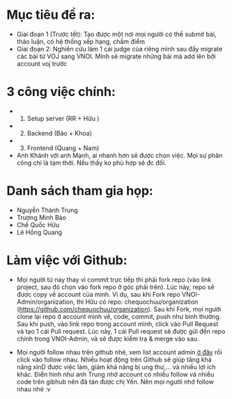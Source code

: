 Mục tiêu đề ra:
===============
- Giai đoạn 1 (Trước tết): Tạo được một nơi mọi người có thể submit bài, thảo luận, có hệ thống xếp hạng, chấm điểm
- Giai đoạn 2: Nghiên cứu làm 1 cái judge của riêng mình sau đấy migrate các bài từ VOJ sang VNOI. Mình sẽ migrate những bài mà add lên bởi account voj trước

3 công việc chính:
==================
- 1. Setup server (RR + Hữu )
- 2. Backend (Bảo + Khoa)
- 3. Frontend (Quang + Nam)
- Anh Khánh với anh Mạnh, ai nhanh hơn sẽ được chọn việc. Mọi sự phân công chỉ là tạm thời. Nếu thấy ko phù hợp sẽ đc đổi.

Danh sách tham gia họp:
=======================
- Nguyễn Thành Trung
- Trương Minh Bảo
- Chế Quốc Hữu
- Lê Hồng Quang


Làm việc với Github:
====================
- Mọi người từ nay thay vì commit trực tiếp thì phải fork repo (vào link project, sau đó chọn vào fork repo ở góc phải trên). Lúc này, repo sẽ được copy về account của mình. Ví dụ, sau khi Fork repo VNOI-Admin/organization, thì Hữu có repo: chequochuu/organization (https://github.com/chequochuu/organization). Sau khi Fork, mọi người clone lại repo ở account mình về, code, commit, push như bình thường. Sau khi push, vào link repo trong account mình, click vào Pull Request và tạo 1 cái Pull request. Lúc này, 1 cái Pull request sẽ được gửi đến repo chính trong VNOI-Admin, và sẽ được kiểm tra & merge vào sau.

- Mọi người follow nhau trên github nhé, xem list account admin [ở đây](https://github.com/VNOI-Admin/) rồi click vào follow nhau. Nhiều hoạt động trên Github sẽ giúp tăng khả năng xinD được việc làm, giảm khả năng bị ung thư,... và nhiều lợi ích khác. Điển hình như anh Trung nhờ account có nhiều follow và nhiều code trên gibhub nên đã tán được chị Yến. Nên mọi người nhớ follow nhau nhé :v
